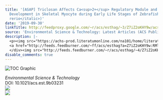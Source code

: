 ```yaml
---
title: '[ASAP] Triclosan Affects Ca<sup>2+</sup> Regulatory Module and Musculature
  Development in Skeletal Myocyte during Early Life Stages of Zebrafish (<italic toggle="yes">Danio
  rerio</italic>)'
date: '2019-09-30'
linkTitle: http://feedproxy.google.com/~r/acs/esthag/~3/Z7iZ2oKHY9w/acs.est.9b03231
source: 'Environmental Science & Technology: Latest Articles (ACS Publications)'
description: |-
  <p><img src="https://achs-prod.literatumonline.com/na101/home/literatum/publisher/achs/journals/content/esthag/0/esthag.ahead-of-print/acs.est.9b03231/20190927/images/medium/es9b03231_0006.gif" alt="TOC Graphic"/></p><div><cite>Environmental Science & Technology</cite></div><div>DOI: 10.1021/acs.est.9b03231</div><div class="feedflare">
  <a href="http://feeds.feedburner.com/~ff/acs/esthag?a=Z7iZ2oKHY9w:RMlWDN68WhE:yIl2AUoC8zA"><img src="http://feeds.feedburner.com/~ff/acs/esthag?d=yIl2AUoC8zA" border="0"></img></a>
  </div><img src="http://feeds.feedburner.com/~r/acs/esthag/~4/Z7iZ2oKHY9w" ...
disable_comments: true
---
```

<p><img src="https://achs-prod.literatumonline.com/na101/home/literatum/publisher/achs/journals/content/esthag/0/esthag.ahead-of-print/acs.est.9b03231/20190927/images/medium/es9b03231_0006.gif" alt="TOC Graphic"/></p><div><cite>Environmental Science & Technology</cite></div><div>DOI: 10.1021/acs.est.9b03231</div><div class="feedflare">
<a href="http://feeds.feedburner.com/~ff/acs/esthag?a=Z7iZ2oKHY9w:RMlWDN68WhE:yIl2AUoC8zA"><img src="http://feeds.feedburner.com/~ff/acs/esthag?d=yIl2AUoC8zA" border="0"></img></a>
</div><img src="http://feeds.feedburner.com/~r/acs/esthag/~4/Z7iZ2oKHY9w" ...